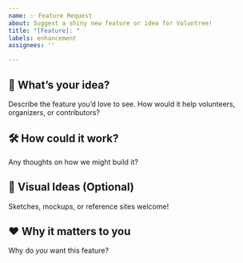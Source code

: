 ```yaml
---
name: ✨ Feature Request
about: Suggest a shiny new feature or idea for Voluntree!
title: "[Feature]: "
labels: enhancement
assignees: ''

---
```


## 🌟 What’s your idea?

Describe the feature you’d love to see. How would it help volunteers, organizers, or contributors?

## 🛠 How could it work?

Any thoughts on how we might build it?

## 🎨 Visual Ideas (Optional)

Sketches, mockups, or reference sites welcome!

## ❤️ Why it matters to you

Why do *you* want this feature?
